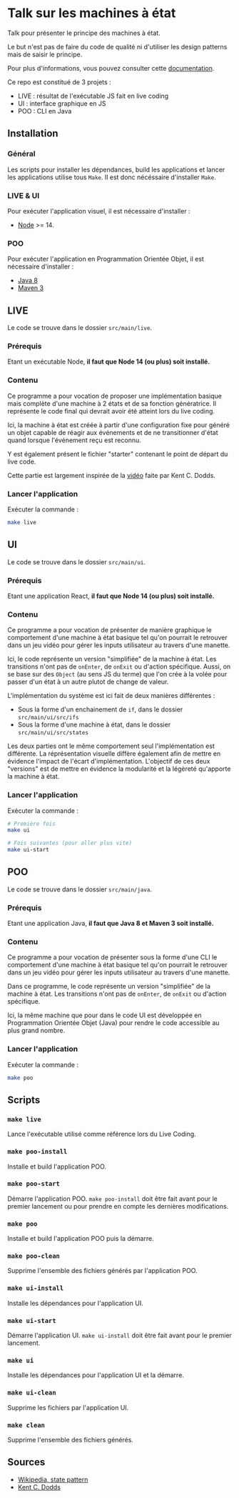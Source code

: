 # Talk sur les machines à état

Talk pour présenter le principe des machines à état.

Le but n'est pas de faire du code de qualité ni d'utiliser les design patterns mais de saisir le principe.

Pour plus d'informations, vous pouvez consulter cette [documentation](https://en.wikipedia.org/wiki/State_pattern).

Ce repo est constitué de 3 projets :

- LIVE : résultat de l'exécutable JS fait en live coding
- UI : interface graphique en JS
- POO : CLI en Java

## Installation

### Général

Les scripts pour installer les dépendances, build les applications et lancer les applications
utilise tous `Make`. Il est donc nécéssaire d'installer `Make`.

### LIVE & UI

Pour exécuter l'application visuel, il est nécessaire d'installer :

- [Node](https://nodejs.org/en/download/) >= 14.

### POO

Pour exécuter l'application en Programmation Orientée Objet, il est nécessaire d'installer :

- [Java 8](https://adoptopenjdk.net/?variant=openjdk8&jvmVariant=hotspot)
- [Maven 3](https://maven.apache.org/download.cgi)

## LIVE

Le code se trouve dans le dossier `src/main/live`.

### Prérequis

Etant un exécutable Node, **il faut que Node 14 (ou plus) soit installé.**

### Contenu

Ce programme a pour vocation de proposer une implémentation basique mais complète d'une machine à 2 états et de sa fonction génératrice.
Il représente le code final qui devrait avoir été atteint lors du live coding.

Ici, la machine à état est créée à partir d'une configuration fixe pour généré un objet capable de réagir aux événements et de ne transitionner d'état quand lorsque l'événement reçu est reconnu.

Y est également présent le fichier "starter" contenant le point de départ du live code.

Cette partie est largement inspirée de la [vidéo](https://kentcdodds.com/blog/implementing-a-simple-state-machine-library-in-javascript) faite par Kent C. Dodds.

### Lancer l'application

Exécuter la commande :

```sh
make live
```

## UI

Le code se trouve dans le dossier `src/main/ui`.

### Prérequis

Etant une application React, **il faut que Node 14 (ou plus) soit installé.**

### Contenu

Ce programme a pour vocation de présenter de manière graphique le comportement d'une machine à état basique tel qu'on pourrait le retrouver dans un jeu vidéo
pour gérer les inputs utilisateur au travers d'une manette.

Ici, le code représente un version "simplifiée" de la machine à état. Les transitions n'ont pas de `onEnter`, de `onExit` ou d'action spécifique. Aussi, on se base sur des `Object` (au sens JS du terme) que l'on crée à la volée pour passer d'un état à un autre plutot de change de valeur.

L'implémentation du système est ici fait de deux manières différentes :

- Sous la forme d'un enchainement de `if`, dans le dossier `src/main/ui/src/ifs`
- Sous la forme d'une machine à état, dans le dossier `src/main/ui/src/states`

Les deux parties ont le même comportement seul l'implémentation est différente. La réprésentation
visuelle diffère également afin de mettre en évidence l'impact de l'écart d'implémentation.
L'objectif de ces deux "versions" est de mettre en évidence la modularité et la légèreté qu'apporte la machine à état.

### Lancer l'application

Exécuter la commande :

```sh
# Première fois
make ui

# Fois suivantes (pour aller plus vite)
make ui-start
```

## POO

Le code se trouve dans le dossier `src/main/java`.

### Prérequis

Etant une application Java, **il faut que Java 8 et Maven 3 soit installé.**

### Contenu

Ce programme a pour vocation de présenter sous la forme d'une CLI le comportement d'une machine à état basique tel qu'on pourrait le retrouver dans un jeu vidéo
pour gérer les inputs utilisateur au travers d'une manette.

Dans ce programme, le code représente un version "simplifiée" de la machine à état. Les transitions n'ont pas de `onEnter`, de `onExit` ou d'action spécifique.

Ici, la même machine que pour dans le code UI est développée en Programmation Orientée Objet (Java) pour rendre le code accessible au plus grand nombre.

### Lancer l'application

Exécuter la commande :

```sh
make poo
```

## Scripts

### `make live`

Lance l'exécutable utilisé comme référence lors du Live Coding.

### `make poo-install`

Installe et build l'application POO.

### `make poo-start`

Démarre l'application POO. `make poo-install` doit être fait avant pour le premier lancement ou pour prendre en compte les dernières modifications.

### `make poo`

Installe et build l'application POO puis la démarre.

### `make poo-clean`

Supprime l'ensemble des fichiers générés par l'application POO.

### `make ui-install`

Installe les dépendances pour l'application UI.

### `make ui-start`

Démarre l'application UI.
`make ui-install` doit être fait avant pour le premier lancement.

### `make ui`

Installe les dépendances pour l'application UI et la démarre.

### `make ui-clean`

Supprime les fichiers par l'application UI.

### `make clean`

Supprime l'ensemble des fichiers générés.

## Sources

- [Wikipedia, state pattern](https://en.wikipedia.org/wiki/State_pattern)
- [Kent C. Dodds](https://kentcdodds.com/blog/implementing-a-simple-state-machine-library-in-javascript)
